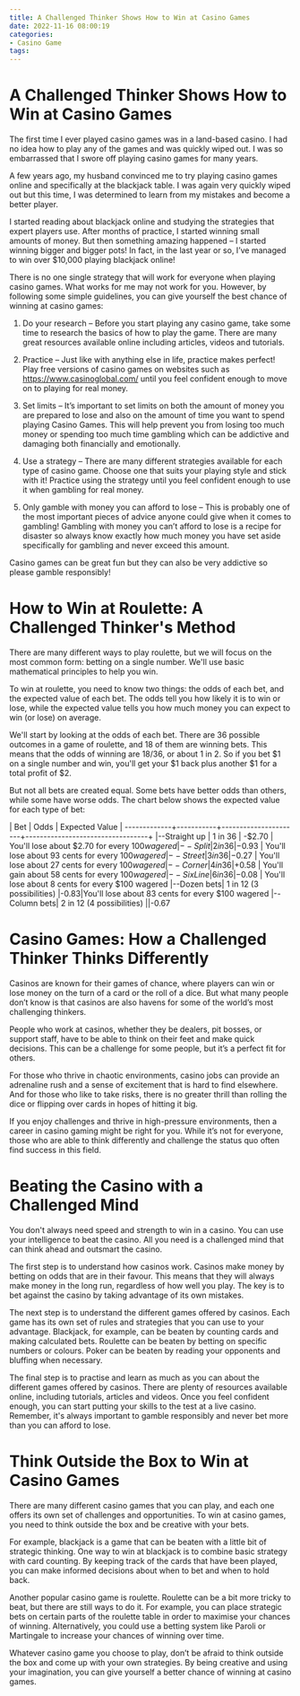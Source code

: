 ```yaml
---
title: A Challenged Thinker Shows How to Win at Casino Games
date: 2022-11-16 08:00:19
categories:
- Casino Game
tags:
---
```



#  A Challenged Thinker Shows How to Win at Casino Games

The first time I ever played casino games was in a land-based casino. I had no idea how to play any of the games and was quickly wiped out. I was so embarrassed that I swore off playing casino games for many years. 

A few years ago, my husband convinced me to try playing casino games online and specifically at the blackjack table. I was again very quickly wiped out but this time, I was determined to learn from my mistakes and become a better player. 

I started reading about blackjack online and studying the strategies that expert players use. After months of practice, I started winning small amounts of money. But then something amazing happened – I started winning bigger and bigger pots! In fact, in the last year or so, I’ve managed to win over $10,000 playing blackjack online! 

There is no one single strategy that will work for everyone when playing casino games. What works for me may not work for you. However, by following some simple guidelines, you can give yourself the best chance of winning at casino games: 

1) Do your research – Before you start playing any casino game, take some time to research the basics of how to play the game. There are many great resources available online including articles, videos and tutorials. 

2) Practice – Just like with anything else in life, practice makes perfect! Play free versions of casino games on websites such as https://www.casinoglobal.com/ until you feel confident enough to move on to playing for real money. 

3) Set limits – It’s important to set limits on both the amount of money you are prepared to lose and also on the amount of time you want to spend playing Casino Games. This will help prevent you from losing too much money or spending too much time gambling which can be addictive and damaging both financially and emotionally. 

4) Use a strategy – There are many different strategies available for each type of casino game. Choose one that suits your playing style and stick with it! Practice using the strategy until you feel confident enough to use it when gambling for real money. 

5) Only gamble with money you can afford to lose – This is probably one of the most important pieces of advice anyone could give when it comes to gambling! Gambling with money you can’t afford to lose is a recipe for disaster so always know exactly how much money you have set aside specifically for gambling and never exceed this amount. 

Casino games can be great fun but they can also be very addictive so please gamble responsibly!

#  How to Win at Roulette: A Challenged Thinker's Method

There are many different ways to play roulette, but we will focus on the most common form: betting on a single number. We'll use basic mathematical principles to help you win.

To win at roulette, you need to know two things: the odds of each bet, and the expected value of each bet. The odds tell you how likely it is to win or lose, while the expected value tells you how much money you can expect to win (or lose) on average.

We'll start by looking at the odds of each bet. There are 36 possible outcomes in a game of roulette, and 18 of them are winning bets. This means that the odds of winning are 18/36, or about 1 in 2. So if you bet $1 on a single number and win, you'll get your $1 back plus another $1 for a total profit of $2.

But not all bets are created equal. Some bets have better odds than others, while some have worse odds. The chart below shows the expected value for each type of bet:

| Bet | Odds | Expected Value | -------------+-----------+----------------------+----------------------------------+ |--Straight up | 1 in 36 | -$2.70 | You'll lose about $2.70 for every $100 wagered |--Split | 2 in 36 | -$0.93 | You'll lose about 93 cents for every $100 wagered |--Street | 3 in 36 | -$0.27 | You'll lose about 27 cents for every $100 wagered |--Corner | 4 in 36 | +$0.58 | You'll gain about 58 cents for every $100 wagered |--Six Line | 6 in 36 | -$0.08 | You'll lose about 8 cents for every $100 wagered |--Dozen bets| 1 in 12 (3 possibilities) |-0.83|You'll lose about 83 cents for every $100 wagered |--Column bets| 2 in 12 (4 possibilities) ||-0.67

#  Casino Games: How a Challenged Thinker Thinks Differently

Casinos are known for their games of chance, where players can win or lose money on the turn of a card or the roll of a dice. But what many people don’t know is that casinos are also havens for some of the world’s most challenging thinkers.

People who work at casinos, whether they be dealers, pit bosses, or support staff, have to be able to think on their feet and make quick decisions. This can be a challenge for some people, but it’s a perfect fit for others.

For those who thrive in chaotic environments, casino jobs can provide an adrenaline rush and a sense of excitement that is hard to find elsewhere. And for those who like to take risks, there is no greater thrill than rolling the dice or flipping over cards in hopes of hitting it big.

If you enjoy challenges and thrive in high-pressure environments, then a career in casino gaming might be right for you. While it’s not for everyone, those who are able to think differently and challenge the status quo often find success in this field.

#  Beating the Casino with a Challenged Mind

You don't always need speed and strength to win in a casino. You can use your intelligence to beat the casino. All you need is a challenged mind that can think ahead and outsmart the casino.

The first step is to understand how casinos work. Casinos make money by betting on odds that are in their favour. This means that they will always make money in the long run, regardless of how well you play. The key is to bet against the casino by taking advantage of its own mistakes.

The next step is to understand the different games offered by casinos. Each game has its own set of rules and strategies that you can use to your advantage. Blackjack, for example, can be beaten by counting cards and making calculated bets. Roulette can be beaten by betting on specific numbers or colours. Poker can be beaten by reading your opponents and bluffing when necessary.

The final step is to practise and learn as much as you can about the different games offered by casinos. There are plenty of resources available online, including tutorials, articles and videos. Once you feel confident enough, you can start putting your skills to the test at a live casino. Remember, it's always important to gamble responsibly and never bet more than you can afford to lose.

#  Think Outside the Box to Win at Casino Games

There are many different casino games that you can play, and each one offers its own set of challenges and opportunities. To win at casino games, you need to think outside the box and be creative with your bets.

For example, blackjack is a game that can be beaten with a little bit of strategic thinking. One way to win at blackjack is to combine basic strategy with card counting. By keeping track of the cards that have been played, you can make informed decisions about when to bet and when to hold back.

Another popular casino game is roulette. Roulette can be a bit more tricky to beat, but there are still ways to do it. For example, you can place strategic bets on certain parts of the roulette table in order to maximise your chances of winning. Alternatively, you could use a betting system like Paroli or Martingale to increase your chances of winning over time.

Whatever casino game you choose to play, don’t be afraid to think outside the box and come up with your own strategies. By being creative and using your imagination, you can give yourself a better chance of winning at casino games.